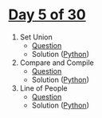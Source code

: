 # [Day 5 of 30](https://www.hackerrank.com/contests/day-5-of-30/challenges "Day 4 of 30 contest link")

1. Set Union
   - [Question](https://www.hackerrank.com/contests/day-5-of-30/challenges/set-union "Set Union")
   - Solution ([Python](Set%20Union/Python/ "Solution in Python"))
2. Compare and Compile
   - [Question](https://www.hackerrank.com/contests/day-5-of-30/challenges/compare-and-compile "Compare and Compile")
   - Solution ([Python](Compare%20and%20Compile/Python/ "Solution in Python"))
3. Line of People
   - [Question](https://www.hackerrank.com/contests/day-5-of-30/challenges/line-of-people-1 "Line of People")
   - Solution ([Python](Line%20of%20people/Python/ "Solution in Python"))